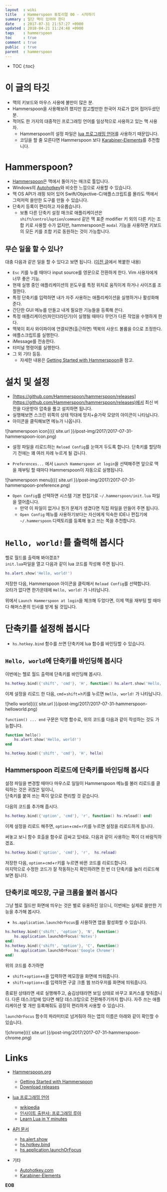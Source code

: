 ```yaml
---
layout  : wiki
title   : Hammerspoon 튜토리얼 00 - 시작하기
summary : 일단 맥이 있어야 한다
date    : 2017-07-31 21:57:27 +0900
updated : 2018-04-21 11:24:48 +0900
tags    : hammerspoon
toc     : true
comment : true
public  : true
parent  : hammerspoon
---
```

* TOC
{:toc}

# 이 글의 타깃

* 맥의 키보드와 마우스 사용에 불만이 많은 분.
* Hammerspoon을 사용해보려 했지만 참고할만한 한국어 자료가 없어 접어두셨던 분.
* 적어도 한 가지의 대중적인 프로그래밍 언어를 일상적으로 사용하고 있는 맥 사용자.
    * Hammerspoon의 설정 파일은 [lua 프로그래밍 언어](https://www.lua.org/)를 사용하기 때문입니다.
    * 코딩을 할 줄 모른다면 Hammerspoon 보다 [Karabiner-Elements](https://github.com/tekezo/Karabiner-Elements)를 추천합니다.

# Hammerspoon?

* [Hammerspoon](http://www.hammerspoon.org/)은 맥에서 돌아가는 매크로 툴입니다.
* Windows의 [Autohotkey](https://autohotkey.com/)와 비슷한 느낌으로 사용할 수 있습니다.
* 맥 OS API가 래핑 되어 있어 Swift/Objective-C/애플스크립트를 몰라도 맥에서 그럭저럭 쓸만한 도구를 만들 수 있습니다.
* 단축키 등록이 편리하고 자유롭습니다.
    * 보통 다른 단축키 설정 매크로 애플리케이션은 `shift`/`control`/`option`/`command` 같은 맥 표준 modifier 키 외의 다른 키는 조합 키로 사용할 수가 없지만, hammerspoon은 `modal` 기능을 사용하면 키보드의 모든 키를 조합 키로 동원하는 것이 가능합니다.

## 무슨 일을 할 수 있나?

대충 다음과 같은 일을 할 수 있다고 보면 됩니다. ([이전 글](/blog/2017/07/30/luarocks)에서 복붙한 내용)

* `Esc` 키를 누를 때마다 input source를 영문으로 전환하게 한다. Vim 사용자에게 너무 좋은 기능.
* 현재 실행 중인 애플리케이션의 윈도우를 특정 위치로 움직이게 하거나 사이즈를 조절한다.
* 특정 단축키를 입력하면 내가 자주 사용하는 애플리케이션을 실행하거나 활성화해준다.
* 간단한 GUI 메뉴를 만들고 내게 필요한 기능들을 등록해 쓴다.
* 특정 애플리케이션(파인더라던가)이 실행될 때마다 무언가 다른 작업을 수행하게 한다.
* 맥북이 회사 와이파이에 연결되면(출근하면) 맥북의 사운드 볼륨을 0으로 조정한다.
* 애플스크립트를 실행한다.
* iMessage를 전송한다.
* 터미널 명령어를 실행한다.
* 그 외 기타 등등.
    * 자세한 내용은 [Getting Started with Hammerspoon](http://www.hammerspoon.org/go/)을 참고.

# 설치 및 설정

* [https://github.com/Hammerspoon/hammerspoon/releases](https://github.com/Hammerspoon/hammerspoon/releases)에서 최신 버전을 다운받아 압축을 풀고 설치하면 됩니다.
* 실행해보면 스크린 위쪽의 상태 막대에 망치+숟가락 모양의 아이콘이 나타납니다.
* 아이콘을 클릭해보면 메뉴가 나옵니다.

![hammerspoon icon]({{ site.url }}/post-img/2017/2017-07-31-hammerspoon-icon.png)

* 설정 파일을 리로드하는 `Reload Config`를 눈여겨 두도록 합니다. 단축키를 할당하기 전에는 꽤 여러 차례 누르게 될 겁니다.

* `Preferences...` 에서 `Launch Hammerspoon at login`을 선택해주면 앞으로 맥을 재부팅 할 때마다 Hammerspoon이 자동으로 실행됩니다.

![hammerspoon menu]({{ site.url }}/post-img/2017/2017-07-31-hammerspoon-preference.png)

* `Open Config`를 선택하면 시스템 기본 편집기로 `~/.hammerspoon/init.lua` 파일을 열어줍니다.
    * 만약 이 파일이 없거나 뭔가 문제가 생겼다면 직접 파일을 만들어 주면 됩니다.
    * `Open Config` 메뉴를 사용하기보다는 자신에게 익숙한 IDE나 편집기에 `~/.hammerspoon` 디렉토리를 등록해 놓고 쓰는 쪽을 추천합니다.

# `Hello, world!`를 출력해 봅시다

헬로 월드를 출력해 봐야겠죠?  
`init.lua`파일을 열고 다음과 같이 lua 코드를 작성해 주면 됩니다.

```lua
hs.alert.show('Hello, world!')
```

저장한 다음, Hammerspoon 아이콘을 클릭해서 `Reload Config`를 선택합니다.  
오타가 없다면 한가운데에 `Hello, world!` 가 나타납니다.

위에서 `Launch Hammerspoon at login`을 체크해 두었다면, 이제 맥을 재부팅 할 때마다 해머스푼의 인사를 받게 될 것입니다.

# 단축키를 설정해 봅시다

* `hs.hotkey.bind` 함수를 쓰면 단축키에 lua 함수를 바인딩할 수 있습니다.  

## `Hello, world`에 단축키를 바인딩해 봅시다

이번에는 헬로 월드 출력에 단축키를 바인딩해 봅시다.

```lua
hs.hotkey.bind({'shift', 'cmd'}, 'H', function() hs.alert.show('Hello, world!') end)
```

이제 설정을 리로드 한 다음, `cmd`+`shift`+`h`키를 누르면 `Hello, world!` 가 나타납니다.  

![hello world]({{ site.url }}/post-img/2017/2017-07-31-hammerspoon-helloworld.png)

`function() ... end` 구문은 익명 함수로, 위의 코드를 다음과 같이 작성하는 것도 가능합니다.

```lua
function hello()
    hs.alert.show('Hello, world!')
end

hs.hotkey.bind({'shift', 'cmd'}, 'H', hello)
```

## Hammerspoon 리로드에 단축키를 바인딩해 봅시다

설정 파일을 변경할 때마다 마우스로 일일이 Hammerspoon 메뉴를 불러 리로드를 클릭하는 것은 귀찮은 일이니,  
단축키를 붙여 쓰는 쪽이 앞으로 편리할 것 같습니다.

다음의 코드를 추가해 줍시다.

```lua
hs.hotkey.bind({'option', 'cmd'}, 'r', function() hs.reload() end)
```

이제 설정을 리로드 해주면, `option`+`cmd`+`r`키를 누르면 설정을 리로드하게 됩니다.

써놓고 보니 함수 호출을 함수로 감싸고 있네요. 다음과 같이 사용하는 쪽이 더 바람직하겠죠.

```lua
hs.hotkey.bind({'option', 'cmd'}, 'r',  hs.reload)
```

저장한 다음, `option`+`cmd`+`r`키를 누르면 바뀐 코드를 리로드합니다.  
마지막으로 수정한 코드가 잘 작동하는지 확인하려면 한 번 더 단축키를 눌러 리로드해보면 됩니다.

## 단축키로 메모장, 구글 크롬을 불러 봅시다

그냥 헬로 월드만 화면에 띄우는 것은 별로 유용하진 않으니, 이번에는 실제로 쓸만한 기능을 추가해 봅시다.

* `hs.application.launchOrFocus`를 사용하면 앱을 활성화할 수 있습니다.

```lua
hs.hotkey.bind({'shift', 'option'}, 'N', function()
    hs.application.launchOrFocus('Notes')
end)
hs.hotkey.bind({'shift', 'option'}, 'C', function()
    hs.application.launchOrFocus('Google Chrome')
end)
```

위의 코드를 추가하면

* `shift`+`option`+`n`을 입력하면 메모장을 화면에 띄워줍니다.
* `shift`+`option`+`c`를 입력하면 구글 크롬 웹 브라우저를 화면에 띄워줍니다.

종료된 상태라면 새로 실행해주고, 숨김상태라면 보임 상태로 바꾸고 포커스를 맞춰줍니다.
다른 데스크탑에 있다면 해당 데스크탑으로 전환해주기까지 합니다.
자주 쓰는 애플리케이션 몇 개만 등록해줘도 굉장히 편리하게 사용할 수 있습니다.

`launchOrFocus` 함수의 파라미터로 넘겨줘야 하는 앱의 이름은 아래와 같이 확인할 수 있습니다.

![chrome]({{ site.url }}/post-img/2017/2017-07-31-hammerspoon-chrome.png)

# Links

* [Hammerspoon.org](http://www.hammerspoon.org/)
    * [Getting Started with Hammerspoon](http://www.hammerspoon.org/go/)
    * [Download releases](https://github.com/Hammerspoon/hammerspoon/releases)
* [lua 프로그래밍 언어](https://www.lua.org/)
    * [wikipedia](https://en.wikipedia.org/wiki/Lua_(programming_language))
    * [인사이트 출판사: 프로그래밍 루아](http://www.insightbook.co.kr/%EB%8F%84%EC%84%9C-%EB%AA%A9%EB%A1%9D/programming-insight/%ED%94%84%EB%A1%9C%EA%B7%B8%EB%9E%98%EB%B0%8D-%EB%A3%A8%EC%95%84-3%ED%8C%90)
    * [Learn Lua in Y minutes](https://learnxinyminutes.com/docs/lua/)
* [API 문서](http://www.hammerspoon.org/docs/index.html)
    * [hs.alert.show](http://www.hammerspoon.org/docs/hs.alert.html#show)
    * [hs.hotkey.bind](http://www.hammerspoon.org/docs/hs.hotkey.html#bind)
    * [hs.application.launchOrFocus](http://www.hammerspoon.org/docs/hs.application.html#launchOrFocus)

* 기타
    * [Autohotkey.com](https://autohotkey.com/)
    * [Karabiner-Elements](https://github.com/tekezo/Karabiner-Elements)

**EOB**
